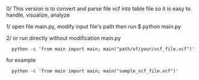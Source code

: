 0/ This version is to convert and parse file vcf into table file so it is easy to handle, visualize, analyze 

1/ open file main.py, modify input file's path
    then
    run 
     $ python main.py

2/ or run directly without modification main.py

      python -c 'from main import main; main("path/of/your/vcf_file.vcf")'
  
  for example 
  
      python -c 'from main import main; main("sample_vcf_file.vcf")'
